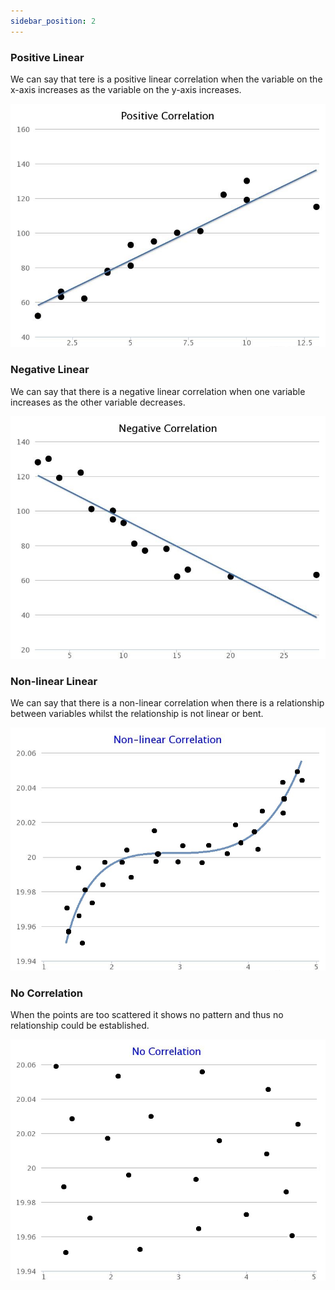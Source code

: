 ```yaml
---
sidebar_position: 2
---
```


### Positive Linear 
We can say that tere is a positive linear correlation when the variable on the x-axis increases as the variable on the y-axis increases.

![Positive Correlation](positive_correlation.png)

### Negative Linear 

We can say that there is a negative linear correlation when one variable increases as the other variable decreases.

![Negative Correlation](negative_correlation.png)

### Non-linear Linear 

We can say that there is a non-linear correlation when there is a relationship between variables whilst the relationship is not linear or bent.

![Non-Linear Correlation](non-linear_correlation.png)

### No Correlation

When the points are too scattered it shows no pattern and thus no relationship could be established.

![No Correlation](no_correlation.png)